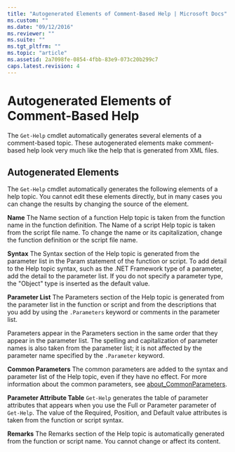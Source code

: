 ```yaml
---
title: "Autogenerated Elements of Comment-Based Help | Microsoft Docs"
ms.custom: ""
ms.date: "09/12/2016"
ms.reviewer: ""
ms.suite: ""
ms.tgt_pltfrm: ""
ms.topic: "article"
ms.assetid: 2a7098fe-0854-4fbb-83e9-073c20b299c7
caps.latest.revision: 4
---
```

# Autogenerated Elements of Comment-Based Help

The `Get-Help` cmdlet automatically generates several elements of a comment-based topic. These autogenerated elements make comment-based help look very much like the help that is generated from XML files.

## Autogenerated Elements

The `Get-Help` cmdlet automatically generates the following elements of a help topic. You cannot edit these elements directly, but in many cases you can change the results by changing the source of the element.

**Name**
The Name section of a function Help topic is taken from the function name in the function definition. The Name of a script Help topic is taken from the script file name. To change the name or its capitalization, change the function definition or the script file name.

**Syntax**
The Syntax section of the Help topic is generated from the parameter list in the Param statement of the function or script. To add detail to the Help topic syntax, such as the .NET Framework type of a parameter, add the detail to the parameter list. If you do not specify a parameter type, the "Object" type is inserted as the default value.

**Parameter List**
The Parameters section of the Help topic is generated from the parameter list in the function or script and from the descriptions that you add by using the `.Parameters` keyword or comments in the parameter list.

Parameters appear in the Parameters section in the same order that they appear in the parameter list. The spelling and capitalization of parameter names is also taken from the parameter list; it is not affected by the parameter name specified by the `.Parameter` keyword.

**Common Parameters**
The common parameters are added to the syntax and parameter list of the Help topic, even if they have no effect. For more information about the common parameters, see [about_CommonParameters](/powershell/module/microsoft.powershell.core/about/about_commonparameters).

**Parameter Attribute Table**
`Get-Help` generates the table of parameter attributes that appears when you use the Full or Parameter parameter of `Get-Help`. The value of the Required, Position, and Default value attributes is taken from the function or script syntax.

**Remarks**
The Remarks section of the Help topic is automatically generated from the function or script name. You cannot change or affect its content.
